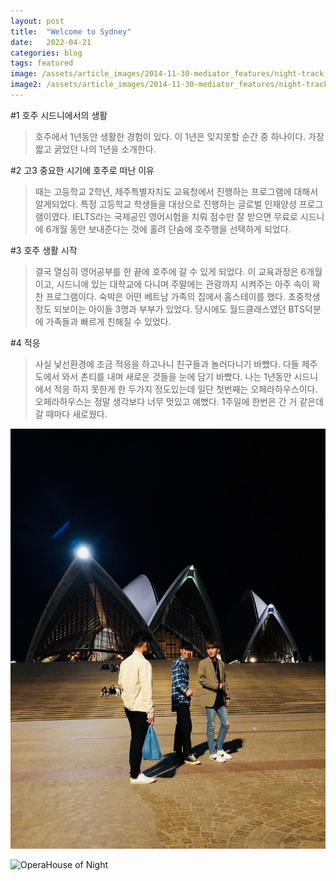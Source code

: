 ```yaml
---
layout: post
title:  "Welcome to Sydney"
date:   2022-04-21
categories: blog
tags: featured
image: /assets/article_images/2014-11-30-mediator_features/night-track.JPG
image2: /assets/article_images/2014-11-30-mediator_features/night-track-mobile.JPG
---
```

#1 호주 시드니에서의 생활

>호주에서 1년동안 생활한 경험이 있다. 이 1년은 잊지못할 순간 중 하나이다. 가장 짧고 굵었던 나의 1년을 소개한다.

#2 고3 중요한 시기에 호주로 떠난 이유

>때는 고등학교 2학년, 제주특별자치도 교육청에서 진행하는 프로그램에 대해서 알게되었다. 특정 고등학교 학생들을 대상으로 진행하는 글로벌 인재양성 프로그램이였다. IELTS라는 국제공인 영어시험을 치뤄 점수만 잘 받으면 무료로 시드니에 6개월 동안 보내준다는 것에 홀려 단숨에 호주행을 선택하게 되었다.

#3 호주 생활 시작

>결국 열심히 영어공부를 한 끝에 호주에 갈 수 있게 되었다. 이 교육과정은 6개월이고, 시드니에 있는 대학교에 다니며 주말에는 관광까지 시켜주는 아주 속이 꽉찬 프로그램이다. 숙박은 어떤 베트남 가족의 집에서 홈스테이를 했다. 초중학생 정도 되보이는 아이들 3명과 부부가 있었다. 당시에도 월드클래스였던 BTS덕분에 가족들과 빠르게 친해질 수 있었다. 

#4 적응

>사실  낯선환경에 조금 적응을 하고나니 친구들과 놀러다니기 바빴다. 다들 제주도에서 와서 촌티를 내며 새로운 것들을 눈에 담기 바빴다. 나는 1년동안 시드니에서 적응 하지 못한게 한 두가지 정도있는데 일단 첫번째는 오페라하우스이다. 오페라하우스는 정말 생각보다 너무 멋있고 예뻤다. 1주일에 한번은 간 거 같은데 갈 때마다 새로웠다. 

![OperaHouse](./assets/images/10.jpg)

![OperaHouse of Night](https://user-images.githubusercontent.com/81068669/164626603-f11c0cb8-c5de-4c8c-bb73-40eea39da808.jpg)